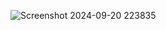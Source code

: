 ![Screenshot 2024-09-20 223835](https://github.com/user-attachments/assets/9de260c3-2178-49f8-9545-57cdb7d79b26)
